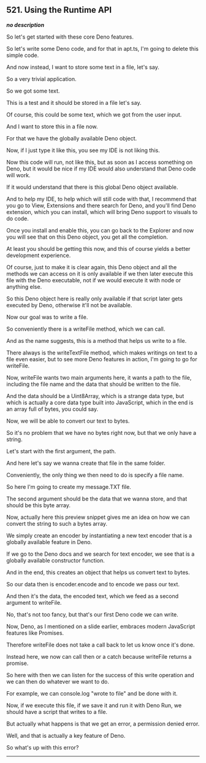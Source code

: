 ## 521. Using the Runtime API

<strong><em>no description</em></strong>

<v Instructor>So let's get started</v> with these core Deno features. 

So let's write some Deno code, and for that in apt.ts, I'm going to delete this
simple code. 

And now instead, I want to store some text in a file, let's say. 

So a very trivial application. 

So we got some text. 

This is a test and it should be stored in a file let's say. 

Of course, this could be some text, which we got from the user input. 

And I want to store this in a file now. 

For that we have the globally available Deno object. 

Now, if I just type it like this, you see my IDE is not liking this. 

Now this code will run, not like this, but as soon as I access something on
Deno, but it would be nice if my IDE would also understand that Deno code will
work. 

If it would understand that there is this global Deno object available. 

And to help my IDE, to help which will still code with that, I recommend that
you go to View, Extensions and there search for Deno, and you'll find Deno
extension, which you can install, which will bring Deno support to visuals to do
code. 

Once you install and enable this, you can go back to the Explorer and now you
will see that on this Deno object, you get all the completion. 

At least you should be getting this now, and this of course yields a better
development experience. 

Of course, just to make it is clear again, this Deno object and all the methods
we can access on it is only available if we then later execute this file with
the Deno executable, not if we would execute it with node or anything else. 

So this Deno object here is really only available if that script later gets
executed by Deno, otherwise it'll not be available. 

Now our goal was to write a file. 

So conveniently there is a writeFile method, which we can call. 

And as the name suggests, this is a method that helps us write to a file. 

There always is the writeTextFile method, which makes writings on text to a file
even easier, but to see more Deno features in action, I'm going to go for
writeFile. 

Now, writeFile wants two main arguments here, it wants a path to the file,
including the file name and the data that should be written to the file. 

And the data should be a Uint8Array, which is a strange data type, but which is
actually a core data type built into JavaScript, which in the end is an array
full of bytes, you could say. 

Now, we will be able to convert our text to bytes. 

So it's no problem that we have no bytes right now, but that we only have a
string. 

Let's start with the first argument, the path. 

And here let's say we wanna create that file in the same folder. 

Conveniently, the only thing we then need to do is specify a file name. 

So here I'm going to create my message.TXT file. 

The second argument should be the data that we wanna store, and that should be
this byte array. 

Now, actually here this preview snippet gives me an idea on how we can convert
the string to such a bytes array. 

We simply create an encoder by instantiating a new text encoder that is a
globally available feature in Deno. 

If we go to the Deno docs and we search for text encoder, we see that is a
globally available constructor function. 

And in the end, this creates an object that helps us convert text to bytes. 

So our data then is encoder.encode and to encode we pass our text. 

And then it's the data, the encoded text, which we feed as a second argument to
writeFile. 

No, that's not too fancy, but that's our first Deno code we can write. 

Now, Deno, as I mentioned on a slide earlier, embraces modern JavaScript
features like Promises. 

Therefore writeFile does not take a call back to let us know once it's done. 

Instead here, we now can call then or a catch because writeFile returns a
promise. 

So here with then we can listen for the success of this write operation and we
can then do whatever we want to do. 

For example, we can console.log "wrote to file" and be done with it. 

Now, if we execute this file, if we save it and run it with Deno Run, we should
have a script that writes to a file. 

But actually what happens is that we get an error, a permission denied error. 

Well, and that is actually a key feature of Deno. 

So what's up with this error? 

---